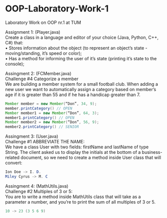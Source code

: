 # OOP-Laboratory-Work-1
Laboratory Work on OOP nr.1 at TUM

Assignment 1:   (Player.java)
<br>
Create a class in a language and editor of your choice (Java, Python, C++, C#) that:
<br>
• Stores information about the object (to represent an object’s state - moving/standing,
it’s speed or color);
<br>
• Has a method for informing the user of it’s state (printing it’s state to the console);

Assingment 2:   (FCMember.java)
<br>
Challenge #4
Categorize a member
<br>
We are building a member system for a small football club. When adding a new user
we want to automatically assign a category based on member’s age if it is greater
than 55 and if he has a handicap greater than 7.
```java
Member member = new Member(“Don”, 34, 9);
member.printCategory() // OPEN
Member member1 = new Member(“Don”, 64, 3);
member1.printCategory() // OPEN
Member member2 = new Member(“Don”, 56, 9);
member2.printCategory() // SENIOR
```
Assingment 3: (User.java)
<br>
Challenge #1
ABBREVIATE THE NAME:
<br>
We have a class User with two fields: firstName and lastName of type String.
The client asked us to display the initials at the bottom of a business-related document, so we need to
create a method inside User class that will convert:
```java
Ion Doe -> I. D.
Miley Cyrus -> M. C
```
Assingment 4: (MathUtils.java)
<br>
Challenge #2
Multiples of 3 or 5:
<br>
You are to write a method inside MathUtils class that will take as a parameter a number, and you’re to
print the sum of all multiples of 3 or 5.
```java
10 -> 23 (3 5 6 9)
```
